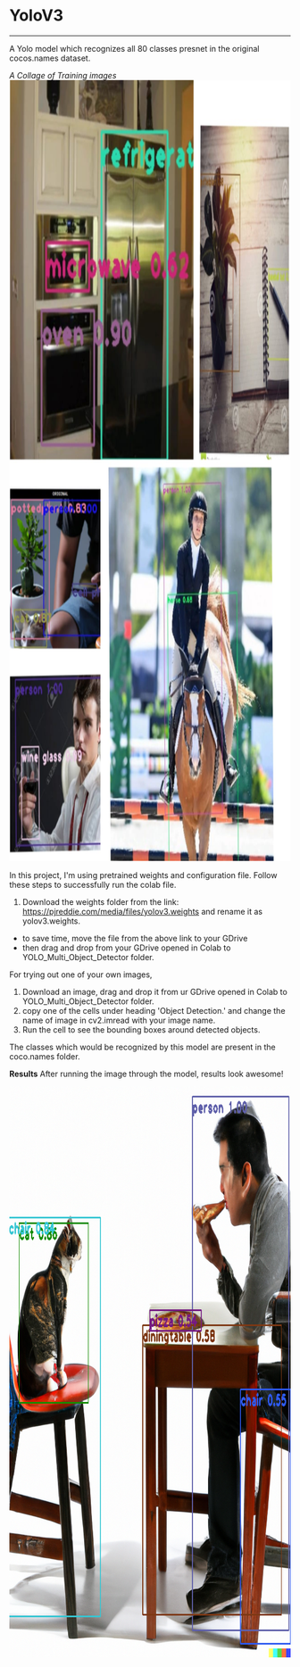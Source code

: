 # YoloV3
________
A Yolo model which recognizes all 80 classes presnet in the original cocos.names dataset. 


_A Collage of Training images_
<img src="https://raw.githubusercontent.com/shilpiprd/YOLO_Multi_Object_Detector/master/output/collage_download.jpeg" alt="Image" width="800" height="1400">

In this project, I'm using pretrained weights and configuration file.
Follow these steps to successfully run the colab file. 
1. Download the weights folder from the link: https://pjreddie.com/media/files/yolov3.weights  and rename it as yolov3.weights. 
  * to save time, move the file from the above link to your GDrive
  * then drag and drop from your GDrive opened in Colab to YOLO_Multi_Object_Detector folder.

For trying out one of your own images,
1. Download an image, drag and drop it from ur GDrive opened in Colab to YOLO_Multi_Object_Detector folder.
2. copy one of the cells under heading 'Object Detection.' and change the name of image in cv2.imread with your image name.
3. Run the cell to see the bounding boxes around detected objects.


The classes which would be recognized by this model are present in the coco.names folder.

**Results**
After running the image through the model, results look awesome!

<img src="https://raw.githubusercontent.com/shilpiprd/YOLO_Multi_Object_Detector/master/output/download2.png" alt="Image" width="1024" height="1024">
